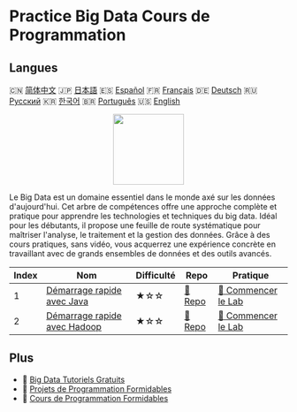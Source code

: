 # Practice Big Data Cours de Programmation

## Langues

🇨🇳 [简体中文](README_zh.md) 🇯🇵 [日本語](README_ja.md) 🇪🇸 [Español](README_es.md) 🇫🇷 [Français](README_fr.md) 🇩🇪 [Deutsch](README_de.md) 🇷🇺 [Русский](README_ru.md) 🇰🇷 [한국어](README_ko.md) 🇧🇷 [Português](README_pt.md) 🇺🇸 [English](README.md) 

<div align="center">
<img width="128px" src="https://file.labex.io/path/4y59cs2oEeJr.png">
</div>

Le Big Data est un domaine essentiel dans le monde axé sur les données d'aujourd'hui. Cet arbre de compétences offre une approche complète et pratique pour apprendre les technologies et techniques du big data. Idéal pour les débutants, il propose une feuille de route systématique pour maîtriser l'analyse, le traitement et la gestion des données. Grâce à des cours pratiques, sans vidéo, vous acquerrez une expérience concrète en travaillant avec de grands ensembles de données et des outils avancés.

|   Index | Nom                                                                                 | Difficulté   | Repo                                                             | Pratique                                                                   |
|---------|-------------------------------------------------------------------------------------|--------------|------------------------------------------------------------------|----------------------------------------------------------------------------|
|       1 | [Démarrage rapide avec Java](https://labex.io/fr/courses/quick-start-with-java)     | ★☆☆          | [🔗 Repo](https://github.com/labex-labs/quick-start-with-java)   | [🚀 Commencer le Lab](https://labex.io/fr/courses/quick-start-with-java)   |
|       2 | [Démarrage rapide avec Hadoop](https://labex.io/fr/courses/quick-start-with-hadoop) | ★☆☆          | [🔗 Repo](https://github.com/labex-labs/quick-start-with-hadoop) | [🚀 Commencer le Lab](https://labex.io/fr/courses/quick-start-with-hadoop) |

## Plus

- 🔗 [Big Data Tutoriels Gratuits](https://github.com/labex-labs/bigdata-free-tutorials)
- 🔗 [Projets de Programmation Formidables](https://github.com/labex-labs/awesome-programming-projects)
- 🔗 [Cours de Programmation Formidables](https://github.com/labex-labs/awesome-programming-courses)

